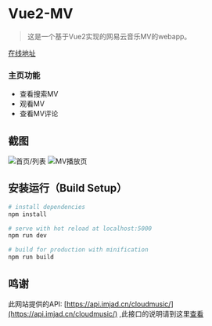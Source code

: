 # Vue2-MV

> 这是一个基于Vue2实现的网易云音乐MV的webapp。

[在线地址](https://mv.mrcxh.com/)

### 主页功能
- 查看搜索MV
- 观看MV
- 查看MV评论

## 截图
![首页/列表](http://wx3.sinaimg.cn/mw690/6457b6bfgy1fes9q77k5oj208w0fs3zt.jpg)
![MV播放页](http://wx4.sinaimg.cn/mw690/6457b6bfgy1fes9q7u9agj208w0fsabj.jpg)

## 安装运行（Build Setup）

``` bash
# install dependencies
npm install

# serve with hot reload at localhost:5000
npm run dev

# build for production with minification
npm run build

```

## 鸣谢

此网站提供的API: [https://api.imjad.cn/cloudmusic/](https://api.imjad.cn/cloudmusic/) ,此接口的说明请到这里[查看](https://api.imjad.cn/cloudmusic/index.html)

